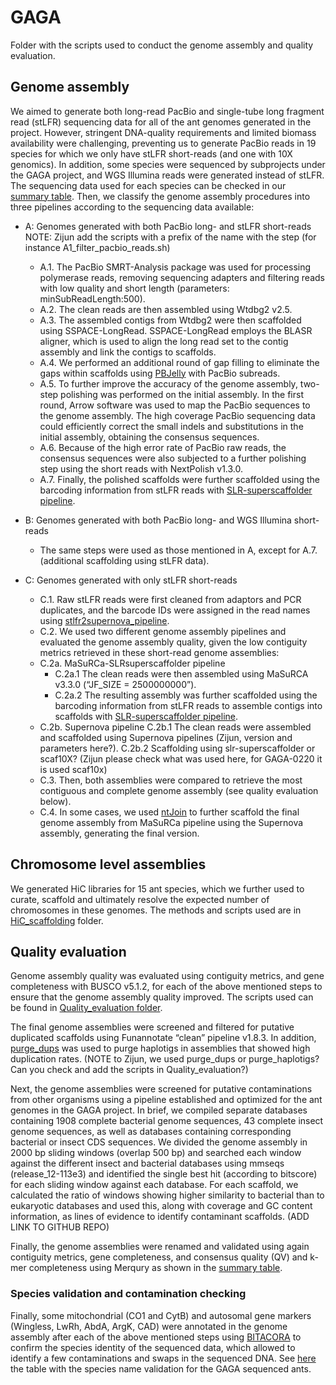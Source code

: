 # GAGA
Folder with the scripts used to conduct the genome assembly and quality evaluation.

## Genome assembly
We aimed to generate both long-read PacBio and single-tube long fragment read (stLFR) sequencing data for all of the ant genomes generated in the project. However, stringent DNA-quality requirements and limited biomass availability were challenging, preventing us to generate PacBio reads in 19 species for which we only have stLFR short-reads (and one with 10X genomics). In addition, some species were sequenced by subprojects under the GAGA project, and WGS Illumina reads were generated instead of stLFR. The sequencing data used for each species can be checked in our [summary table](GAGA_genomes_stats.xlsx). Then, we classify the genome assembly procedures into three pipelines according to the sequencing data available:  

- A: Genomes generated with both PacBio long- and stLFR short-reads NOTE: Zijun add the scripts with a prefix of the name with the step (for instance A1_filter_pacbio_reads.sh)
   - A.1. The PacBio SMRT-Analysis package was used for processing polymerase reads, removing sequencing adapters and filtering reads with low quality and short length (parameters: minSubReadLength:500). 
   - A.2. The clean reads are then assembled using Wtdbg2 v2.5.
   - A.3. The assembled contigs from Wtdbg2 were then scaffolded using SSPACE-LongRead. SSPACE-LongRead employs the BLASR aligner, which is used to align the long read set to the contig assembly and link the contigs to scaffolds. 
   - A.4. We performed an additional round of gap filling to eliminate the gaps within scaffolds using [PBJelly](https://github.com/alvaralmstedt/Tutorials/wiki/Gap-closing-with-PBJelly) with PacBio subreads.
   - A.5. To further improve the accuracy of the genome assembly, two-step polishing was performed on the initial assembly. In the first round, Arrow software was used to map the PacBio sequences to the genome assembly. The high coverage PacBio sequencing data could efficiently correct the small indels and substitutions in the initial assembly, obtaining the consensus sequences.
   - A.6. Because of the high error rate of PacBio raw reads, the consensus sequences were also subjected to a further polishing step using the short reads with NextPolish v1.3.0. 
   - A.7. Finally, the polished scaffolds were further scaffolded using the barcoding information from stLFR reads with [SLR-superscaffolder pipeline](https://github.com/BGI-Qingdao/SLR-superscaffolder).


- B: Genomes generated with both PacBio long- and WGS Illumina short-reads
   - The same steps were used as those mentioned in A, except for A.7. (additional scaffolding using stLFR data).

- C: Genomes generated with only stLFR short-reads
   - C.1. Raw stLFR reads were first cleaned from adaptors and PCR duplicates, and the barcode IDs were assigned in the read names using [stlfr2supernova_pipeline](https://github.com/BGI-Qingdao/stlfr2supernova_pipeline). 
   - C.2. We used two different genome assembly pipelines and evaluated the genome assembly quality, given the low contiguity metrics retrieved in these short-read genome assemblies:
   - C.2a. MaSuRCa-SLRsuperscaffolder pipeline
      - C.2a.1 The clean reads were then assembled using MaSuRCA v3.3.0 (“JF_SIZE = 2500000000”). 
      - C.2a.2 The resulting assembly was further scaffolded using the barcoding information from stLFR reads to assemble contigs into scaffolds with [SLR-superscaffolder pipeline](https://github.com/BGI-Qingdao/SLR-superscaffolder). 
   - C.2b. Supernova pipeline
      C.2b.1 The clean reads were assembled and scaffolded using Supernova pipelines (Zijun, version and parameters here?).
      C.2b.2 Scaffolding using slr-superscaffolder or scaf10X? (Zijun please check what was used here, for GAGA-0220 it is used scaf10x)
   - C.3. Then, both assemblies were compared to retrieve the most contiguous and complete genome assembly (see quality evaluation below).
   - C.4. In some cases, we used [ntJoin](https://github.com/bcgsc/ntJoin) to further scaffold the final genome assembly from MaSuRCa pipeline using the Supernova assembly, generating the final version. 


## Chromosome level assemblies
We generated HiC libraries for 15 ant species, which we further used to curate, scaffold and ultimately resolve the expected number of chromosomes in these genomes. The methods and scripts used are in [HiC_scaffolding](HiC_scaffolding) folder.


## Quality evaluation
Genome assembly quality was evaluated using contiguity metrics, and gene completeness with BUSCO v5.1.2, for each of the above mentioned steps to ensure that the genome assembly quality improved. The scripts used can be found in [Quality_evaluation folder](Quality_evaluation). 

The final genome assemblies were screened and filtered for putative duplicated scaffolds using Funannotate “clean” pipeline v1.8.3. In addition, [purge_dups](https://github.com/dfguan/purge_dups) was used to purge haplotigs in assemblies that showed high duplication rates. (NOTE to Zijun, we used purge_dups or purge_haplotigs? Can you check and add the scripts in Quality_evaluation?) 

Next, the genome assemblies were screened for putative contaminations from other organisms using a pipeline established and optimized for the ant genomes in the GAGA project.  In brief, we compiled separate databases containing 1908 complete bacterial genome sequences, 43 complete insect genome sequences, as well as databases containing corresponding bacterial or insect CDS sequences. We divided the genome assembly in 2000 bp sliding windows (overlap 500 bp) and searched each window against the different insect and bacterial databases using mmseqs (release_12-113e3) and identified the single best hit (according to bitscore) for each sliding window against each database. For each scaffold, we calculated the ratio of windows showing higher similarity to bacterial than to eukaryotic databases and used this, along with coverage and GC content information, as lines of evidence to identify contaminant scaffolds. (ADD LINK TO GITHUB REPO)

Finally, the genome assemblies were renamed and validated using again contiguity metrics, gene completeness, and consensus quality (QV) and k-mer completeness using Merqury as shown in the [summary table](GAGA_genomes_stats.xlsx). 


### Species validation and contamination checking

Finally, some mitochondrial (CO1 and CytB) and autosomal gene markers (Wingless, LwRh, AbdA, ArgK, CAD) were annotated in the genome assembly after each of the above mentioned steps using [BITACORA](https://github.com/molevol-ub/bitacora) to confirm the species identity of the sequenced data, which allowed to identify a few contaminations and swaps in the sequenced DNA. See [here](Species_barcoding/GAGA_barcoding_species_confirmation.xlsx) the table with the species name validation for the GAGA sequenced ants.



